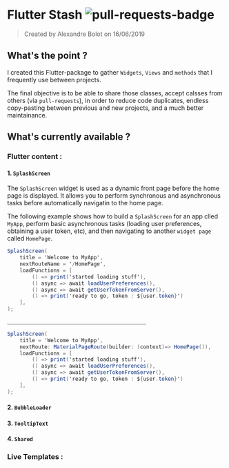 # Flutter Stash ![pull-requests-badge](https://img.shields.io/badge/pull--requests-welcome-success.svg)

> Created by Alexandre Bolot on 16/06/2019

## What's the point ?

I created this Flutter-package to gather `Widgets`, `Views` and `methods` that I frequently use between projects.

The final objective is to be able to share those classes, accept calsses from others (via `pull-requests`), in order to reduce code duplicates, endless copy-pasting between previous and new projects, and a much better maintainance.


## What's currently available ?

### Flutter content : 

#### 1. `SplashScreen`

The `SplashScreen` widget is used as a dynamic front page before the home page is displayed.
It allows you to perform synchronous and asynchronous tasks before automatically navigatin to the home page.

The following example shows how to build a `SplashScreen` for an app clled `MyApp`, perform basic asynchronous tasks (loading user preferences, obtaining a user token, etc), and then navigating to another `widget page` called `HomePage`.

```csharp
SplashScreen(
    title = 'Welcome to MyApp',
    nextRouteName = '/HomePage',
    loadFunctions = [
        () => print('started loading stuff'),
        () async => await loadUserPreferences(),
        () async => await getUserTokenFromServer(),
        () => print('ready to go, token : ${user.token}')
    ],
);

_____________________________________________

SplashScreen(
    title = 'Welcome to MyApp',
    nextRoute: MaterialPageRoute(builder: (context)=> HomePage()),
    loadFunctions = [
        () => print('started loading stuff'),
        () async => await loadUserPreferences(),
        () async => await getUserTokenFromServer(),
        () => print('ready to go, token : ${user.token}')
    ],
);

```

#### 2. `BubbleLoader`

#### 3. `TooltipText`

#### 4. `Shared`

### Live Templates : 
